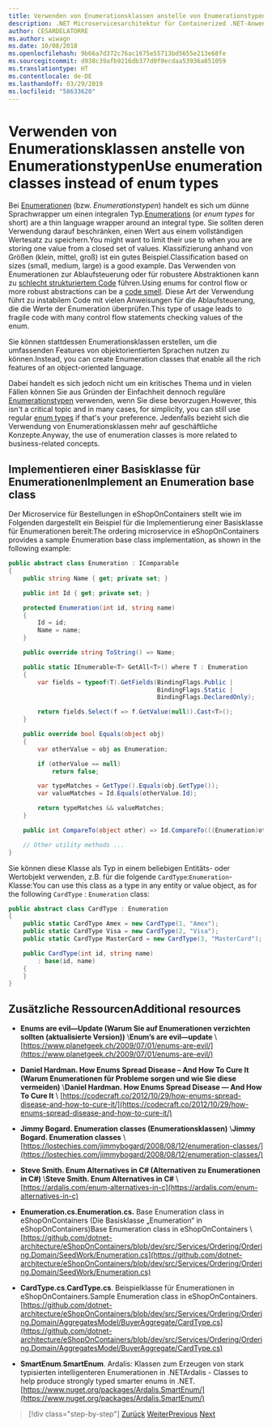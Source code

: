 ```yaml
---
title: Verwenden von Enumerationsklassen anstelle von Enumerationstypen
description: .NET Microservicesarchitektur für Containerized .NET-Anwendungen | Nutzung von Enumerationsklassen anstelle von Enumerationen als Lösungsmöglichkeit für die Einschränkungen der Enumerationen
author: CESARDELATORRE
ms.author: wiwagn
ms.date: 10/08/2018
ms.openlocfilehash: 9b66a7d372c76ac1675e55713bd5655e213e68fe
ms.sourcegitcommit: d938c39afb9216db377d0f0ecdaa53936a851059
ms.translationtype: HT
ms.contentlocale: de-DE
ms.lasthandoff: 03/29/2019
ms.locfileid: "58633620"
---
```

# <a name="use-enumeration-classes-instead-of-enum-types"></a><span data-ttu-id="12d4e-103">Verwenden von Enumerationsklassen anstelle von Enumerationstypen</span><span class="sxs-lookup"><span data-stu-id="12d4e-103">Use enumeration classes instead of enum types</span></span>

<span data-ttu-id="12d4e-104">Bei [Enumerationen](../../../../docs/csharp/language-reference/keywords/enum.md) (bzw. *Enumerationstypen*) handelt es sich um dünne Sprachwrapper um einen integralen Typ.</span><span class="sxs-lookup"><span data-stu-id="12d4e-104">[Enumerations](../../../../docs/csharp/language-reference/keywords/enum.md) (or *enum types* for short) are a thin language wrapper around an integral type.</span></span> <span data-ttu-id="12d4e-105">Sie sollten deren Verwendung darauf beschränken, einen Wert aus einem vollständigen Wertesatz zu speichern.</span><span class="sxs-lookup"><span data-stu-id="12d4e-105">You might want to limit their use to when you are storing one value from a closed set of values.</span></span> <span data-ttu-id="12d4e-106">Klassifizierung anhand von Größen (klein, mittel, groß) ist ein gutes Beispiel.</span><span class="sxs-lookup"><span data-stu-id="12d4e-106">Classification based on sizes (small, medium, large) is a good example.</span></span> <span data-ttu-id="12d4e-107">Das Verwenden von Enumerationen zur Ablaufsteuerung oder für robustere Abstraktionen kann zu [schlecht strukturiertem Code](https://deviq.com/code-smells/) führen.</span><span class="sxs-lookup"><span data-stu-id="12d4e-107">Using enums for control flow or more robust abstractions can be a [code smell](https://deviq.com/code-smells/).</span></span> <span data-ttu-id="12d4e-108">Diese Art der Verwendung führt zu instabilem Code mit vielen Anweisungen für die Ablaufsteuerung, die die Werte der Enumeration überprüfen.</span><span class="sxs-lookup"><span data-stu-id="12d4e-108">This type of usage leads to fragile code with many control flow statements checking values of the enum.</span></span>

<span data-ttu-id="12d4e-109">Sie können stattdessen Enumerationsklassen erstellen, um die umfassenden Features von objektorientierten Sprachen nutzen zu können.</span><span class="sxs-lookup"><span data-stu-id="12d4e-109">Instead, you can create Enumeration classes that enable all the rich features of an object-oriented language.</span></span>

<span data-ttu-id="12d4e-110">Dabei handelt es sich jedoch nicht um ein kritisches Thema und in vielen Fällen können Sie aus Gründen der Einfachheit dennoch reguläre [Enumerationstypen](../../../csharp/language-reference/keywords/enum.md) verwenden, wenn Sie diese bevorzugen.</span><span class="sxs-lookup"><span data-stu-id="12d4e-110">However, this isn't a critical topic and in many cases, for simplicity, you can still use regular [enum types](../../../csharp/language-reference/keywords/enum.md) if that's your preference.</span></span> <span data-ttu-id="12d4e-111">Jedenfalls bezieht sich die Verwendung von Enumerationsklassen mehr auf geschäftliche Konzepte.</span><span class="sxs-lookup"><span data-stu-id="12d4e-111">Anyway, the use of enumeration classes is more related to business-related concepts.</span></span>

## <a name="implement-an-enumeration-base-class"></a><span data-ttu-id="12d4e-112">Implementieren einer Basisklasse für Enumerationen</span><span class="sxs-lookup"><span data-stu-id="12d4e-112">Implement an Enumeration base class</span></span>

<span data-ttu-id="12d4e-113">Der Microservice für Bestellungen in eShopOnContainers stellt wie im Folgenden dargestellt ein Beispiel für die Implementierung einer Basisklasse für Enumerationen bereit:</span><span class="sxs-lookup"><span data-stu-id="12d4e-113">The ordering microservice in eShopOnContainers provides a sample Enumeration base class implementation, as shown in the following example:</span></span>

```csharp
public abstract class Enumeration : IComparable
{
    public string Name { get; private set; }

    public int Id { get; private set; }

    protected Enumeration(int id, string name) 
    {
        Id = id; 
        Name = name; 
    }

    public override string ToString() => Name;

    public static IEnumerable<T> GetAll<T>() where T : Enumeration
    {
        var fields = typeof(T).GetFields(BindingFlags.Public | 
                                         BindingFlags.Static | 
                                         BindingFlags.DeclaredOnly); 

        return fields.Select(f => f.GetValue(null)).Cast<T>();
    }

    public override bool Equals(object obj) 
    {
        var otherValue = obj as Enumeration; 

        if (otherValue == null) 
            return false;

        var typeMatches = GetType().Equals(obj.GetType());
        var valueMatches = Id.Equals(otherValue.Id);

        return typeMatches && valueMatches;
    }

    public int CompareTo(object other) => Id.CompareTo(((Enumeration)other).Id); 

    // Other utility methods ... 
}
```

<span data-ttu-id="12d4e-114">Sie können diese Klasse als Typ in einem beliebigen Entitäts- oder Wertobjekt verwenden, z.B. für die folgende `CardType`:`Enumeration`-Klasse:</span><span class="sxs-lookup"><span data-stu-id="12d4e-114">You can use this class as a type in any entity or value object, as for the following `CardType` : `Enumeration` class:</span></span>

```csharp
public abstract class CardType : Enumeration
{
    public static CardType Amex = new CardType(1, "Amex");
    public static CardType Visa = new CardType(2, "Visa");
    public static CardType MasterCard = new CardType(3, "MasterCard");

    public CardType(int id, string name)
        : base(id, name)
    {
    }
}
```

## <a name="additional-resources"></a><span data-ttu-id="12d4e-115">Zusätzliche Ressourcen</span><span class="sxs-lookup"><span data-stu-id="12d4e-115">Additional resources</span></span>

- <span data-ttu-id="12d4e-116">**Enums are evil—Update (Warum Sie auf Enumerationen verzichten sollten (aktualisierte Version))** \\</span><span class="sxs-lookup"><span data-stu-id="12d4e-116">**Enum’s are evil—update** \\</span></span>
  [https://www.planetgeek.ch/2009/07/01/enums-are-evil/](https://www.planetgeek.ch/2009/07/01/enums-are-evil/)

- <span data-ttu-id="12d4e-117">**Daniel Hardman. How Enums Spread Disease – And How To Cure It (Warum Enumerationen für Probleme sorgen und wie Sie diese vermeiden)** \\</span><span class="sxs-lookup"><span data-stu-id="12d4e-117">**Daniel Hardman. How Enums Spread Disease — And How To Cure It** \\</span></span>
  [https://codecraft.co/2012/10/29/how-enums-spread-disease-and-how-to-cure-it/](https://codecraft.co/2012/10/29/how-enums-spread-disease-and-how-to-cure-it/)

- <span data-ttu-id="12d4e-118">**Jimmy Bogard. Enumeration classes (Enumerationsklassen)** \\</span><span class="sxs-lookup"><span data-stu-id="12d4e-118">**Jimmy Bogard. Enumeration classes** \\</span></span>
  [https://lostechies.com/jimmybogard/2008/08/12/enumeration-classes/](https://lostechies.com/jimmybogard/2008/08/12/enumeration-classes/)

- <span data-ttu-id="12d4e-119">**Steve Smith. Enum Alternatives in C# (Alternativen zu Enumerationen in C#)** \\</span><span class="sxs-lookup"><span data-stu-id="12d4e-119">**Steve Smith. Enum Alternatives in C#** \\</span></span>
  [https://ardalis.com/enum-alternatives-in-c](https://ardalis.com/enum-alternatives-in-c)

- <span data-ttu-id="12d4e-120">**Enumeration.cs.**</span><span class="sxs-lookup"><span data-stu-id="12d4e-120">**Enumeration.cs.**</span></span> <span data-ttu-id="12d4e-121">Base Enumeration class in eShopOnContainers (Die Basisklasse „Enumeration“ in eShopOnContainers)</span><span class="sxs-lookup"><span data-stu-id="12d4e-121">Base Enumeration class in eShopOnContainers \\</span></span>
  [https://github.com/dotnet-architecture/eShopOnContainers/blob/dev/src/Services/Ordering/Ordering.Domain/SeedWork/Enumeration.cs](https://github.com/dotnet-architecture/eShopOnContainers/blob/dev/src/Services/Ordering/Ordering.Domain/SeedWork/Enumeration.cs)

- <span data-ttu-id="12d4e-122">**CardType.cs**.</span><span class="sxs-lookup"><span data-stu-id="12d4e-122">**CardType.cs**.</span></span> <span data-ttu-id="12d4e-123">Beispielklasse für Enumerationen in eShopOnContainers.</span><span class="sxs-lookup"><span data-stu-id="12d4e-123">Sample Enumeration class in eShopOnContainers.</span></span> \
  [https://github.com/dotnet-architecture/eShopOnContainers/blob/dev/src/Services/Ordering/Ordering.Domain/AggregatesModel/BuyerAggregate/CardType.cs](https://github.com/dotnet-architecture/eShopOnContainers/blob/dev/src/Services/Ordering/Ordering.Domain/AggregatesModel/BuyerAggregate/CardType.cs)
    
- <span data-ttu-id="12d4e-124">**SmartEnum**.</span><span class="sxs-lookup"><span data-stu-id="12d4e-124">**SmartEnum**.</span></span> <span data-ttu-id="12d4e-125">Ardalis: Klassen zum Erzeugen von stark typisierten intelligenteren Enumerationen in .NET</span><span class="sxs-lookup"><span data-stu-id="12d4e-125">Ardalis - Classes to help produce strongly typed smarter enums in .NET.</span></span> \
  [https://www.nuget.org/packages/Ardalis.SmartEnum/](https://www.nuget.org/packages/Ardalis.SmartEnum/)

>[!div class="step-by-step"]
><span data-ttu-id="12d4e-126">[Zurück](implement-value-objects.md)
>[Weiter](domain-model-layer-validations.md)</span><span class="sxs-lookup"><span data-stu-id="12d4e-126">[Previous](implement-value-objects.md)
[Next](domain-model-layer-validations.md)</span></span>
